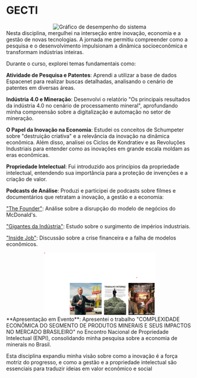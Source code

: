# GECTI
<div align="center">
  <img src="img/GECTI.png" alt="Gráfico de desempenho do sistema" width="300"/>
</div>
Nesta disciplina, mergulhei na interseção entre inovação, economia e a gestão de novas tecnologias. A jornada me permitiu compreender como a pesquisa e o desenvolvimento impulsionam a dinâmica socioeconômica e transformam indústrias inteiras.

Durante o curso, explorei temas fundamentais como:

**Atividade de Pesquisa e Patentes**: Aprendi a utilizar a base de dados Espacenet para realizar buscas detalhadas, analisando o cenário de patentes em diversas áreas.

**Indústria 4.0 e Mineração**: Desenvolvi o relatório "Os principais resultados da indústria 4.0 no cenário de processamento mineral", aprofundando minha compreensão sobre a digitalização e automação no setor de mineração.

**O Papel da Inovação na Economia**: Estudei os conceitos de Schumpeter sobre "destruição criativa" e a relevância da inovação na dinâmica econômica. Além disso, analisei os Ciclos de Kondratiev e as Revoluções Industriais para entender como as inovações em grande escala moldam as eras econômicas.

**Propriedade Intelectual**: Fui introduzido aos princípios da propriedade intelectual, entendendo sua importância para a proteção de invenções e a criação de valor.

**Podcasts de Análise**: Produzi e participei de podcasts sobre filmes e documentários que retratam a inovação, a gestão e a economia:

<u>"The Founder"</u>: Análise sobre a disrupção do modelo de negócios do McDonald's.

<u>"Gigantes da Indústria"</u>: Estudo sobre o surgimento de impérios industriais.

<u>"Inside Job"</u>: Discussão sobre a crise financeira e a falha de modelos econômicos.
<div align="center">
  <img src="img/GECTI2.png" alt="Gráfico de desempenho do sistema" width="300"/>
</div>
**Apresentação em Evento**: Apresentei o trabalho "COMPLEXIDADE ECONÔMICA DO SEGMENTO DE PRODUTOS MINERAIS E SEUS IMPACTOS NO MERCADO BRASILEIRO" no Encontro Nacional de Propriedade Intelectual (ENPI), consolidando minha pesquisa sobre a economia de minerais no Brasil.

Esta disciplina expandiu minha visão sobre como a inovação é a força motriz do progresso, e como a gestão e a propriedade intelectual são essenciais para traduzir ideias em valor econômico e social
